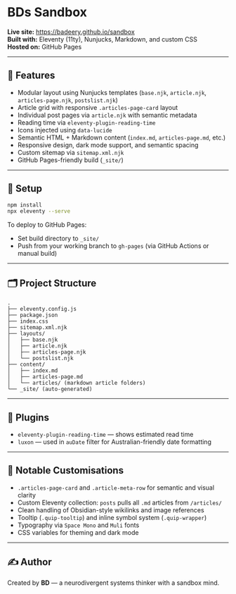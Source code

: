 # BDs Sandbox

**Live site:** https://badeery.github.io/sandbox  
**Built with:** Eleventy (11ty), Nunjucks, Markdown, and custom CSS  
**Hosted on:** GitHub Pages

---

## 🧱 Features

- Modular layout using Nunjucks templates (`base.njk`, `article.njk`, `articles-page.njk`, `postslist.njk`)
- Article grid with responsive `.articles-page-card` layout
- Individual post pages via `article.njk` with semantic metadata
- Reading time via `eleventy-plugin-reading-time`
- Icons injected using `data-lucide`
- Semantic HTML + Markdown content (`index.md`, `articles-page.md`, etc.)
- Responsive design, dark mode support, and semantic spacing
- Custom sitemap via `sitemap.xml.njk`
- GitHub Pages-friendly build (`_site/`)

---

## 🔧 Setup

```bash
npm install
npx eleventy --serve
```

To deploy to GitHub Pages:

- Set build directory to `_site/`
- Push from your working branch to `gh-pages` (via GitHub Actions or manual build)

---

## 🗂️ Project Structure

```
.
├── eleventy.config.js
├── package.json
├── index.css
├── sitemap.xml.njk
├── layouts/
│   ├── base.njk
│   ├── article.njk
│   ├── articles-page.njk
│   └── postslist.njk
├── content/
│   ├── index.md
│   ├── articles-page.md
│   └── articles/ (markdown article folders)
└── _site/ (auto-generated)
```

---

## 🧩 Plugins

- `eleventy-plugin-reading-time` — shows estimated read time
- `luxon` — used in `auDate` filter for Australian-friendly date formatting

---

## 🧪 Notable Customisations

- `.articles-page-card` and `.article-meta-row` for semantic and visual clarity
- Custom Eleventy collection: `posts` pulls all `.md` articles from `/articles/`
- Clean handling of Obsidian-style wikilinks and image references
- Tooltip (`.quip-tooltip`) and inline symbol system (`.quip-wrapper`)
- Typography via `Space Mono` and `Muli` fonts
- CSS variables for theming and dark mode

---

## ✍️ Author

Created by **BD** — a neurodivergent systems thinker with a sandbox mind.

